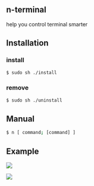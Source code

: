 ## n-terminal
help you control terminal smarter

## Installation
### install
```sh
$ sudo sh ./install
```
### remove
```sh
$ sudo sh ./uninstall
```

## Manual
```sh
$ n [ command; [command] ]
```
## Example
![](https://github.com/shovity/n-terminal/blob/master/docs/ezgif-3-c5cfe878ba.gif?raw=true)

![](https://github.com/shovity/n-terminal/blob/master/docs/ezgif-3-e807610caf.gif?raw=true)
